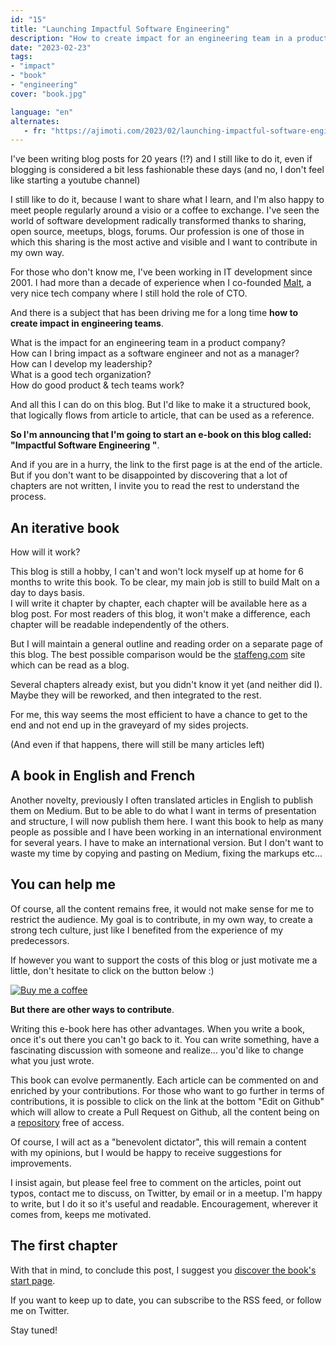 ```yaml
---
id: "15"
title: "Launching Impactful Software Engineering"
description: "How to create impact for an engineering team in a product company?"
date: "2023-02-23"
tags:
- "impact"
- "book"
- "engineering"
cover: "book.jpg"

language: "en"
alternates:
   - fr: "https://ajimoti.com/2023/02/launching-impactful-software-engineering"
---
```


I've been writing blog posts for 20 years (!?) and I still like to do it, even if blogging is considered a bit less fashionable these days (and no, I don't feel like starting a youtube channel)

I still like to do it, because I want to share what I learn, and I'm also happy to meet people regularly around a visio or a coffee to exchange. I've seen the world of software development radically transformed thanks to sharing, open source, meetups, blogs, forums.
Our profession is one of those in which this sharing is the most active and visible and I want to contribute in my own way.

For those who don't know me, I've been working in IT development since 2001. I had more than a decade of experience when I co-founded [Malt](www.malt.com), a very nice tech company where I still hold the role of CTO.

And there is a subject that has been driving me for a long time **how to create impact in engineering teams**.

What is the impact for an engineering team in a product company?    
How can I bring impact as a software engineer and not as a manager?  
How can I develop my leadership?  
What is a good tech organization?  
How do good product & tech teams work?

And all this I can do on this blog. But I'd like to make it a structured book, that logically flows from article to article, that can be used as a reference.

**So I'm announcing that I'm going to start an e-book on this blog called: "Impactful Software Engineering "**.

And if you are in a hurry, the link to the first page is at the end of the article. But if you don't want to be disappointed by discovering that a lot of chapters are not written, I invite you to read the rest to understand the process.

## An iterative book

How will it work?

This blog is still a hobby, I can't and won't lock myself up at home for 6 months to write this book. To be clear, my main job is still to build Malt on a day to days basis.  
I will write it chapter by chapter, each chapter will be available here as a blog post.
For most readers of this blog, it won't make a difference, each chapter will be readable independently of the others.

But I will maintain a general outline and reading order on a separate page of this blog.
The best possible comparison would be the [staffeng.com](https://staffeng.com/) site which can be read as a blog.

Several chapters already exist, but you didn't know it yet (and neither did I). Maybe they will be reworked, and then integrated to the rest.

For me, this way seems the most efficient to have a chance to get to the end and not end up in the graveyard of my sides projects.

(And even if that happens, there will still be many articles left)

## A book in English and French

Another novelty, previously I often translated articles in English to publish them on Medium. But to be able to do what I want in terms of presentation and structure, I will now publish them here. I want this book to help as many people as possible and I have been working in an international environment for several years. I have to make an international version. But I don't want to waste my time by copying and pasting on Medium, fixing the markups etc...

## You can help me

Of course, all the content remains free, it would not make sense for me to restrict the audience. My goal is to contribute, in my own way, to create a strong tech culture, just like I benefited from the experience of my predecessors.

If however you want to support the costs of this blog or just motivate me a little, don't hesitate to click on the button below :)

[![Buy me a coffee](https://www.buymeacoffee.com/assets/img/custom_images/orange_img.png)](https://www.buymeacoffee.com/hlassiege)


**But there are other ways to contribute**.

Writing this e-book here has other advantages. When you write a book, once it's out there you can't go back to it. You can write something, have a fascinating discussion with someone and realize... you'd like to change what you just wrote.

This book can evolve permanently. Each article can be commented on and enriched by your contributions.
For those who want to go further in terms of contributions, it is possible to click on the link at the bottom "Edit on Github" which will allow to create a Pull Request on Github, all the content being on a [repository](https://github.com/hlassiege/eventuallycoding) free of access.

Of course, I will act as a "benevolent dictator", this will remain a content with my opinions, but I would be happy to receive suggestions for improvements.

I insist again, but please feel free to comment on the articles, point out typos, contact me to discuss, on Twitter, by email or in a meetup. I'm happy to write, but I do it so it's useful and readable. Encouragement, wherever it comes from, keeps me motivated.

## The first chapter

With that in mind, to conclude this post, I suggest you [discover the book's start page](/en/2023/02/impactful-software-engineering).

If you want to keep up to date, you can subscribe to the RSS feed, or follow me on Twitter.

Stay tuned!



